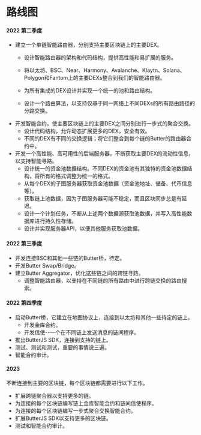 # 路线图
#### 2022 第二季度

- 建立一个单链智能路由器，分别支持主要区块链上的主要DEX。
  - 设计智能路由器的架构和代码结构，提供高性能和易扩展的服务。
  - 将以太坊、BSC、Near、Harmony、Avalanche、Klaytn、Solana、Polygon和Fantom上的主要DEXs整合到我们的智能路由器。

  - 为所有集成的DEX设计并实现一个统一的池和路由结构。
  - 设计一个路由算法，以支持仅基于同一网络上不同DEXs的所有路由路径的分路交换。
- 开发智能合约，使主要区块链上的主要DEX之间分别进行一步式的聚合交换。
  - 设计代码结构，允许动态扩展更多的DEX，安全有效。
  - 不同的DEX有不同的交换逻辑；将它们整合到每个链的Butter的路由器合约中。
- 开发一个高性能、高可用性的后端服务器，不断获取主要DEX的流动性信息，以支持智能寻路。
  - 设计统一的资金池数据结构。不同DEX的资金池有其独特的资金池数据结构，将所有的格式调整为统一的格式。
  - 从每个DEX的子图服务器获取资金池数据（资金池地址、储备、代币信息等）。
  - 获取链上池数据，因为子图服务器可能不稳定，而且区块同步总是有延迟。
  - 设计一个计划任务，不断从上述两个数据源获取池数据，并写入高性能数据库进行持久性存储。
  - 设计并实现服务器API，以便其他服务获取池数据。

#### 2022 第三季度

- 开发连接BSC和其他一些链的Butter桥，待定。
- 开发Butter Swap/Bridge。
- 建立Butter Aggregator，优化这些链之间的跨链寻路。
  - 调整智能路由器，以支持在不同链的所有路由中进行跨链交换的路由搜索。

#### 2022 第四季度

- 启动Butter桥，它建立在地图协议上，连接到以太坊和其他一些待定的链上。
  - 开发金库合约。
  - 开发信使--一个在不同链上发送消息的链间程序。
- 推出ButterJS SDK，连接到支持的链上。
- 测试、测试和测试，重要的事情说三遍。
- 智能合约审计。


#### 2023
不断连接到主要的区块链，每个区块链都需要进行以下工作。
- 扩展跨链聚合器以支持更多的链。
- 为连接的每个区块链编写链上金库智能合约和链间信使程序。
- 为连接的每个区块链编写一步式聚合交换智能合约。
- 扩展ButterJS SDK以支持更多的区块链。
- 测试和智能合约审计。
